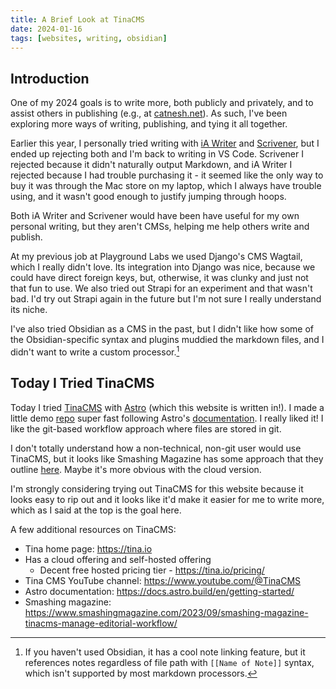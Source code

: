 ```yaml
---
title: A Brief Look at TinaCMS
date: 2024-01-16
tags: [websites, writing, obsidian]
---
```


## Introduction

One of my 2024 goals is to write more, both publicly and privately, and to assist others in publishing (e.g., at [catnesh.net](https://catnesh.net)). As such, I've been exploring more ways of writing, publishing, and tying it all together.

Earlier this year, I personally tried writing with [iA Writer](https://ia.net/writer) and [Scrivener](https://www.literatureandlatte.com/scrivener/overview), but I ended up rejecting both and I'm back to writing in VS Code. Scrivener I rejected because it didn't naturally output Markdown, and iA Writer I rejected because I had trouble purchasing it - it seemed like the only way to buy it was through the Mac store on my laptop, which I always have trouble using, and it wasn't good enough to justify jumping through hoops.

Both iA Writer and Scrivener would have been have useful for my own personal writing, but they aren't CMSs, helping me help others write and publish.

At my previous job at Playground Labs we used Django's CMS Wagtail, which I really didn't love. Its integration into Django was nice, because we could have direct foreign keys, but, otherwise, it was clunky and just not that fun to use. We also tried out Strapi for an experiment and that wasn't bad. I'd try out Strapi again in the future but I'm not sure I really understand its niche.

I've also tried Obsidian as a CMS in the past, but I didn't like how some of the Obsidian-specific syntax and plugins muddied the markdown files, and I didn't want to write a custom processor.[^1]

## Today I Tried TinaCMS

Today I tried [TinaCMS](https://tina.io/) with [Astro](https://astro.build/) (which this website is written in!). I made a little demo [repo](https://github.com/aled1027/tina-astro-demo) super fast following Astro's [documentation](https://docs.astro.build/en/guides/cms/tina-cms/). I really liked it! I like the git-based workflow approach where files are stored in git.

I don't totally understand how a non-technical, non-git user would use TinaCMS, but it looks like Smashing Magazine has some approach that they outline [here](https://www.smashingmagazine.com/2023/09/smashing-magazine-tinacms-manage-editorial-workflow/). Maybe it's more obvious with the cloud version.

I'm strongly considering trying out TinaCMS for this website because it looks easy to rip out and it looks like it'd make it easier for me to write more, which as I said at the top is the goal here.

A few additional resources on TinaCMS:

- Tina home page: https://tina.io
- Has a cloud offering and self-hosted offering
  - Decent free hosted pricing tier - https://tina.io/pricing/
- Tina CMS YouTube channel: https://www.youtube.com/@TinaCMS
- Astro documentation: https://docs.astro.build/en/getting-started/
- Smashing magazine: https://www.smashingmagazine.com/2023/09/smashing-magazine-tinacms-manage-editorial-workflow/

[^1]: If you haven't used Obsidian, it has a cool note linking feature, but it references notes regardless of file path with `[[Name of Note]]` syntax, which isn't supported by most markdown processors.
